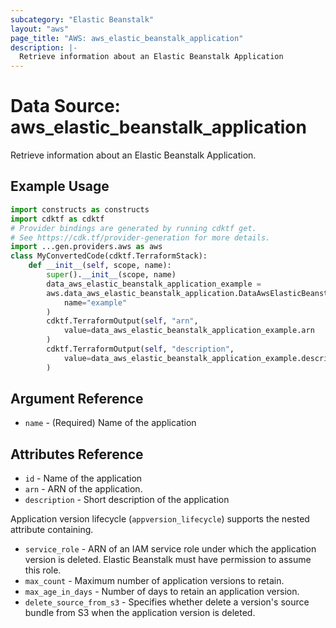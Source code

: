 ```yaml
---
subcategory: "Elastic Beanstalk"
layout: "aws"
page_title: "AWS: aws_elastic_beanstalk_application"
description: |-
  Retrieve information about an Elastic Beanstalk Application
---
```


# Data Source: aws_elastic_beanstalk_application

Retrieve information about an Elastic Beanstalk Application.

## Example Usage

```python
import constructs as constructs
import cdktf as cdktf
# Provider bindings are generated by running cdktf get.
# See https://cdk.tf/provider-generation for more details.
import ...gen.providers.aws as aws
class MyConvertedCode(cdktf.TerraformStack):
    def __init__(self, scope, name):
        super().__init__(scope, name)
        data_aws_elastic_beanstalk_application_example =
        aws.data_aws_elastic_beanstalk_application.DataAwsElasticBeanstalkApplication(self, "example",
            name="example"
        )
        cdktf.TerraformOutput(self, "arn",
            value=data_aws_elastic_beanstalk_application_example.arn
        )
        cdktf.TerraformOutput(self, "description",
            value=data_aws_elastic_beanstalk_application_example.description
        )
```

## Argument Reference

* `name` - (Required) Name of the application

## Attributes Reference

* `id` - Name of the application
* `arn` - ARN of the application.
* `description` - Short description of the application

Application version lifecycle (`appversion_lifecycle`) supports the nested attribute containing.

* `service_role` - ARN of an IAM service role under which the application version is deleted.  Elastic Beanstalk must have permission to assume this role.
* `max_count` - Maximum number of application versions to retain.
* `max_age_in_days` - Number of days to retain an application version.
* `delete_source_from_s3` - Specifies whether delete a version's source bundle from S3 when the application version is deleted.

<!-- cache-key: cdktf-0.17.0-pre.15 input-2bf68a9484097468f0c191f924e5ba44f7989970eb7578aef589b22a6f517add -->